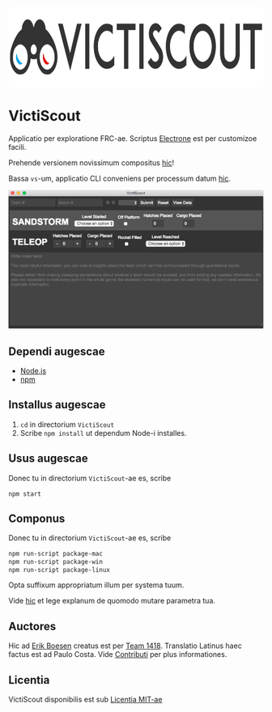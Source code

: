 [<img src="images/header.png" align="center" height="160">](https://github.com/frc1418/VictiScout)
# VictiScout
Applicatio per exploratione FRC-ae. Scriptus [Electrone](http://electron.atom.io/) est per customizoe facili.

Prehende versionem novissimum compositus [hic](https://github.com/frc1418/VictiScout/releases)!

Bassa `vs`-um, applicatio CLI conveniens per processum datum [hic](https://github.com/frc1418/vs).

![Screenshot](images/screenshot.png)

## Dependi augescae
* [Node.js](https://nodejs.org)
* [npm](https://npmjs.com)

## Installus augescae
1. `cd` in directorium `VictiScout`
2. Scribe `npm install` ut dependum Node-i installes.

## Usus augescae
Donec tu in directorium `VictiScout`-ae es, scribe

    npm start

## Componus
Donec tu in directorium `VictiScout`-ae es, scribe

    npm run-script package-mac
    npm run-script package-win
    npm run-script package-linux

Opta suffixum appropriatum illum per systema tuum.

Vide [hic](https://github.com/electron-userland/electron-packager#readme) et lege explanum de quomodo mutare parametra tua.

## Auctores
Hic ad [Erik Boesen](https://github.com/ErikBoesen) creatus est per [Team 1418](https://github.com/frc1418). Translatio Latinus haec factus est ad Paulo Costa. Vide [Contributi](https://github.com/frc1418/VictiScout/graphs/contributors) per plus informationes.

## Licentia
VictiScout disponibilis est sub [Licentia MIT-ae](LICENSE)
